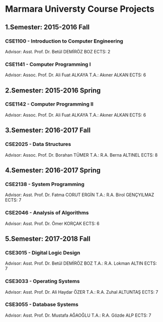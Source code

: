 # Marmara Universty Course Projects

## 1.Semester: 2015-2016 Fall

### CSE1100 - Introduction to Computer Engineering
Advisor: Asst. Prof. Dr. Betül DEMİRÖZ BOZ
ECTS: 2

### CSE1141 - Computer Programming I
Advisor: Assoc. Prof. Dr. Ali Fuat ALKAYA
T.A.: Akıner ALKAN
ECTS: 6

## 2.Semester: 2015-2016 Spring

### CSE1142 - Computer Programming II
Advisor: Assoc. Prof. Dr. Ali Fuat ALKAYA
T.A.: Akıner ALKAN
ECTS: 6

## 3.Semester: 2016-2017 Fall

### CSE2025 - Data Structures
Advisor: Assoc. Prof. Dr. Borahan TÜMER
T.A.: R.A. Berna ALTINEL
ECTS: 8

## 4.Semester: 2016-2017 Spring

### CSE2138 - System Programming
Advisor: Asst. Prof. Dr. Fatma CORUT ERGİN
T.A.: R.A. Birol GENÇYILMAZ
ECTS: 7

### CSE2046 - Analysis of Algorithms
Advisor: Asst. Prof. Dr. Ömer KORÇAK
ECTS: 6

## 5.Semester: 2017-2018 Fall

### CSE3015 - Digital Logic Design
Advisor: Asst. Prof. Dr. Betül DEMİRÖZ BOZ
T.A.: R.A. Lokman ALTIN
ECTS: 7

### CSE3033 - Operating Systems
Advisor: Asst. Prof. Dr. Ali Haydar ÖZER
T.A.: R.A. Zuhal ALTUNTAŞ
ECTS: 7

### CSE3055 - Database Systems
Advisor: Asst. Prof. Dr. Mustafa AĞAOĞLU
T.A.: R.A. Gözde ALP
ECTS: 7
